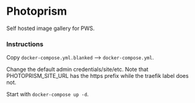 # Photoprism

Self hosted image gallery for PWS. 

### Instructions

Copy `docker-compose.yml.blanked` --> `docker-compose.yml`.

Change the default admin credentials/site/etc. 
Note that PHOTOPRISM_SITE_URL has the https prefix while the traefik label does not.

Start with `docker-compose up -d`.
